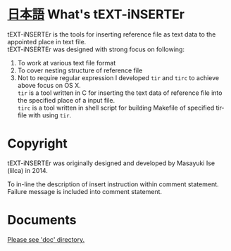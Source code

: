 [日本語](README_jp.md)
What's tEXT-iNSERTEr
===

tEXT-iNSERTEr is the tools for inserting reference file as text data to the appointed place in text file.  
tEXT-iNSERTEr was designed with strong focus on following:
  1. To work at various text file format
  2. To cover nesting structure of reference file
  3. Not to require regular expression
I developed `tir` and `tirc` to achieve above focus on OS X.  
`tir` is a tool written in C for inserting the text data of reference file into the specified place of a input file.  
`tirc` is a tool written in shell script for building Makefile of specified tir-file with using `tir`.  

Copyright
===
tEXT-iNSERTEr was originally designed and developed by Masayuki Ise (lilca) in 2014.

To in-line the description of insert instruction within comment statement.  
Failure message is included into comment statement.  

Documents
===
[Please see 'doc' directory.](doc/contents.md)
